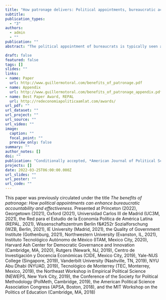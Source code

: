 ```yaml
---
title: "How patronage delivers: Political appointments, bureaucratic accountability, and service delivery in Brazil"
subtitle: 
publication_types:
  - "3"
authors:
  - admin
  - ""
publication: ""
abstract: "The political appointment of bureaucrats is typically seen as jeopardizing development by selecting worse types into the bureaucracy or by depressing bureaucratic effort. I argue that political appointments also affect outcomes through a third, less studied channel, namely by changing how bureaucrats work. Patronage provides connections between bureaucrats and politicians, and thereby grants access to material and non-material resources, enhances monitoring, facilitates the application of sanctions and rewards, aligns priorities and incentives, and increases mutual trust. Political appointments can thus enhance bureaucrats' accountability and effectiveness, not just for rent-seeking purposes but also, in certain conditions, for public service delivery. I test this theory using data on Brazilian municipal governments, leveraging two quasi-experiments, two original surveys of bureaucrats and politicians, and in-depth interviews. The findings highlight the countervailing effects of connections on bureaucratic governance in the developing world."

draft: false
featured: false
tags: []
slides: ""
links:
- name: Paper
  url: http://www.guillermotoral.com/benefits_of_patronage.pdf
- name: Appendix
  url: http://www.guillermotoral.com/benefits_of_patronage_appendix.pdf
- name: Best Paper Award, REPAL
  url: http://redeconomiapoliticaamlat.com/awards/
url_pdf: ""
url_dataset: ""
url_project: ""
url_source: ""
url_video: ""
image:
  caption: ""
  focal_point: ""
  preview_only: false
summary: ""
author_notes: []
doi: ""
publication: "Conditionally accepted, *American Journal of Political Science*"
projects: []
date: 2022-03-25T06:00:00.000Z
url_slides: ""
url_poster: ""
url_code: ""
---
```

This paper was previously circulated under the title *The benefits of patronage: How political appointments can enhance bureaucratic accountability and effectiveness*.
Presented at Princeton (2022), Georgetown (2021), Oxford (2021), Universidad Carlos III de Madrid (UC3M, 2021), the Red para el Estudio de la Econom&iacute;a Pol&iacute;tica de Am&eacute;rica Latina (REPAL, 2021), Wissenschaftszentrum Berlin f&#252r Sozialforschung (WZB, Berlin, 2021), IE University (Madrid, 2021), the Quality of Government Institute (Gothenburg, 2021), Northwestern University (Evanston, IL, 2021), Instituto Tecnológico Autónomo de México (ITAM, Mexico City, 2020), Harvard Ash Center for Democratic Governance and Innovation (Cambridge, MA, 2020), Rutgers (Newark, NJ, 2019), Centro de Investigación y Docencia Económicas (CIDE, Mexico City, 2019), Yale-NUS College (Singapore, 2019), Vanderbilt University (Nashville, TN, 2019), NYU Abu Dhabi (NYUAD, 2019), Tecnológico de Monterrey (TEC, Monterrey, Mexico, 2019), the Northeast Workshop in Empirical Political Science (NEWEPS, New York City, 2019), the Conference of the Society for Political Methodology (PolMeth, Cambridge, 2019), the American Political Science Association Congress (APSA, Boston, 2018), and the MIT Workshop on the Politics of Education (Cambridge, MA, 2018)